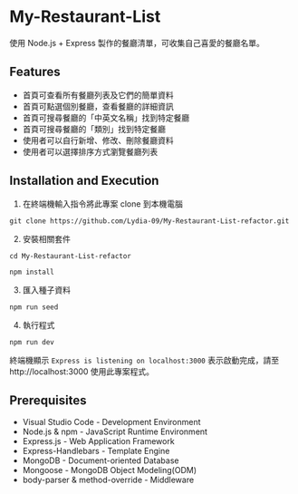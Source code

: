 # My-Restaurant-List

使用 Node.js + Express 製作的餐廳清單，可收集自己喜愛的餐廳名單。

## Features

- 首頁可查看所有餐廳列表及它們的簡單資料
- 首頁可點選個別餐廳，查看餐廳的詳細資訊
- 首頁可搜尋餐廳的「中英文名稱」找到特定餐廳
- 首頁可搜尋餐廳的「類別」找到特定餐廳
- 使用者可以自行新增、修改、刪除餐廳資料
- 使用者可以選擇排序方式瀏覽餐廳列表

## Installation and Execution

1. 在終端機輸入指令將此專案 clone 到本機電腦

```
git clone https://github.com/Lydia-09/My-Restaurant-List-refactor.git
```

2. 安裝相關套件

```
cd My-Restaurant-List-refactor
```

```
npm install
```

3. 匯入種子資料

```
npm run seed
```

4. 執行程式

```
npm run dev
```

終端機顯示 `Express is listening on localhost:3000` 表示啟動完成，請至 http://localhost:3000 使用此專案程式。

## Prerequisites

- Visual Studio Code - Development Environment
- Node.js & npm - JavaScript Runtime Environment
- Express.js - Web Application Framework
- Express-Handlebars - Template Engine
- MongoDB - Document-oriented Database
- Mongoose - MongoDB Object Modeling(ODM)
- body-parser & method-override - Middleware
